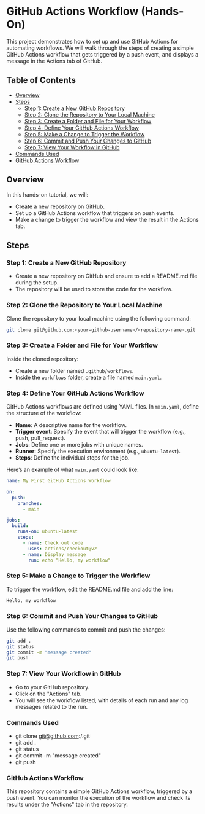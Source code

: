 # GitHub Actions Workflow (Hands-On)

This project demonstrates how to set up and use GitHub Actions for automating workflows. We will walk through the steps of creating a simple GitHub Actions workflow that gets triggered by a push event, and displays a message in the Actions tab of GitHub.

## Table of Contents

- [Overview](#overview)
- [Steps](#steps)
  - [Step 1: Create a New GitHub Repository](#step-1-create-a-new-github-repository)
  - [Step 2: Clone the Repository to Your Local Machine](#step-2-clone-the-repository-to-your-local-machine)
  - [Step 3: Create a Folder and File for Your Workflow](#step-3-create-a-folder-and-file-for-your-workflow)
  - [Step 4: Define Your GitHub Actions Workflow](#step-4-define-your-github-actions-workflow)
  - [Step 5: Make a Change to Trigger the Workflow](#step-5-make-a-change-to-trigger-the-workflow)
  - [Step 6: Commit and Push Your Changes to GitHub](#step-6-commit-and-push-your-changes-to-github)
  - [Step 7: View Your Workflow in GitHub](#step-7-view-your-workflow-in-github)
- [Commands Used](#commands-used)
- [GitHub Actions Workflow](#github-actions-workflow)

## Overview

In this hands-on tutorial, we will:
- Create a new repository on GitHub.
- Set up a GitHub Actions workflow that triggers on push events.
- Make a change to trigger the workflow and view the result in the Actions tab.

## Steps

### Step 1: Create a New GitHub Repository
- Create a new repository on GitHub and ensure to add a README.md file during the setup.
- The repository will be used to store the code for the workflow.

### Step 2: Clone the Repository to Your Local Machine
Clone the repository to your local machine using the following command:
```bash
git clone git@github.com:<your-github-username>/<repository-name>.git
```
### Step 3: Create a Folder and File for Your Workflow
Inside the cloned repository:

- Create a new folder named `.github/workflows`.
- Inside the `workflows` folder, create a file named `main.yaml`.

### Step 4: Define Your GitHub Actions Workflow
GitHub Actions workflows are defined using YAML files. In `main.yaml`, define the structure of the workflow:

- **Name**: A descriptive name for the workflow.
- **Trigger event**: Specify the event that will trigger the workflow (e.g., push, pull_request).
- **Jobs**: Define one or more jobs with unique names.
- **Runner**: Specify the execution environment (e.g., `ubuntu-latest`).
- **Steps**: Define the individual steps for the job.

Here’s an example of what `main.yaml` could look like:

```yaml
name: My First GitHub Actions Workflow

on:
  push:
    branches:
      - main

jobs:
  build:
    runs-on: ubuntu-latest
    steps:
      - name: Check out code
        uses: actions/checkout@v2
      - name: Display message
        run: echo "Hello, my workflow"
```
### Step 5: Make a Change to Trigger the Workflow
To trigger the workflow, edit the README.md file and add the line:
```bash
Hello, my workflow
```
### Step 6: Commit and Push Your Changes to GitHub
Use the following commands to commit and push the changes:
```bash
git add .
git status
git commit -m "message created"
git push
```
### Step 7: View Your Workflow in GitHub
- Go to your GitHub repository.
- Click on the "Actions" tab.
- You will see the workflow listed, with details of each run and any log messages related to the run.
### Commands Used
- git clone git@github.com:<your-github-username>/<repository-name>.git
- git add .
- git status
- git commit -m "message created"
- git push
### GitHub Actions Workflow
This repository contains a simple GitHub Actions workflow, triggered by a push event. You can monitor the execution of the workflow and check its results under the "Actions" tab in the repository.
